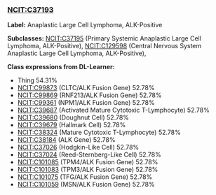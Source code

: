 
### [NCIT:C37193](http://purl.obolibrary.org/obo/NCIT_C37193)
**Label:** Anaplastic Large Cell Lymphoma, ALK-Positive

**Subclasses:** [NCIT:C37195](http://purl.obolibrary.org/obo/NCIT_C37195) (Primary Systemic Anaplastic Large Cell Lymphoma, ALK-Positive), [NCIT:C129598](http://purl.obolibrary.org/obo/NCIT_C129598) (Central Nervous System Anaplastic Large Cell Lymphoma, ALK-Positive), 

**Class expressions from DL-Learner:**

- Thing 54.31%
- [NCIT:C99873](http://purl.obolibrary.org/obo/NCIT_C99873) (CLTC/ALK Fusion Gene) 52.78%
- [NCIT:C99869](http://purl.obolibrary.org/obo/NCIT_C99869) (RNF213/ALK Fusion Gene) 52.78%
- [NCIT:C99361](http://purl.obolibrary.org/obo/NCIT_C99361) (NPM1/ALK Fusion Gene) 52.78%
- [NCIT:C39687](http://purl.obolibrary.org/obo/NCIT_C39687) (Activated Mature Cytotoxic T-Lymphocyte) 52.78%
- [NCIT:C39680](http://purl.obolibrary.org/obo/NCIT_C39680) (Doughnut Cell) 52.78%
- [NCIT:C39679](http://purl.obolibrary.org/obo/NCIT_C39679) (Hallmark Cell) 52.78%
- [NCIT:C38324](http://purl.obolibrary.org/obo/NCIT_C38324) (Mature Cytotoxic T-Lymphocyte) 52.78%
- [NCIT:C38184](http://purl.obolibrary.org/obo/NCIT_C38184) (ALK Gene) 52.78%
- [NCIT:C37026](http://purl.obolibrary.org/obo/NCIT_C37026) (Hodgkin-Like Cell) 52.78%
- [NCIT:C37024](http://purl.obolibrary.org/obo/NCIT_C37024) (Reed-Sternberg-Like Cell) 52.78%
- [NCIT:C101085](http://purl.obolibrary.org/obo/NCIT_C101085) (TPM4/ALK Fusion Gene) 52.78%
- [NCIT:C101083](http://purl.obolibrary.org/obo/NCIT_C101083) (TPM3/ALK Fusion Gene) 52.78%
- [NCIT:C101075](http://purl.obolibrary.org/obo/NCIT_C101075) (TFG/ALK Fusion Gene) 52.78%
- [NCIT:C101059](http://purl.obolibrary.org/obo/NCIT_C101059) (MSN/ALK Fusion Gene) 52.78%


